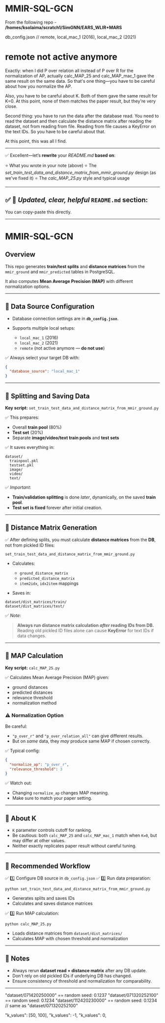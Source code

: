 # MMIR-SQL-GCN

From the following repo - **/homes/ksolaima/scratch1/SimGNN/EARS_WLIR+MARS**


db_config.json // remote, local_mac_1 (2016), local_mac_2 (2021)
# remote not active anymore


Exactly: when I did P over relation all instead of P over R for the normalization of AP, actually calc_MAP_25 and calc_MAP_mac_1 gave the same result on the same data. So that's one thing—you have to be careful about how you normalize the AP.

Also, you have to be careful about K. Both of them gave the same result for K=0. At this point, none of them matches the paper result, but they're very close.

Second thing: you have to run the data after the database read. You need to read the dataset and then calculate the distance matrix after reading the dataset, not from reading from file. Reading from file causes a KeyError on the text IDs. So you have to be careful about that.

At this point, this was all I find.


-----

✅ Excellent—let’s **rewrite** your *README.md* **based on**:

⭐️ What you wrote in your note (above)
⭐️ The *set\_train\_test\_data\_and\_distance\_matrix\_from\_mmir\_ground.py* design (as we've fixed it)
⭐️ The *calc\_MAP\_25.py* style and typical usage

---

## ✅ 📌 *Updated, clear, helpful* `README.md` section:

You can copy-paste this directly.

---

# MMIR-SQL-GCN

## Overview

This repo generates **train/test splits** and **distance matrices** from the `mmir_ground` and `mmir_predicted` tables in PostgreSQL.

It also computes **Mean Average Precision (MAP)** with different normalization options.

---

## 📌 Data Source Configuration

* Database connection settings are in **`db_config.json`**.
* Supports multiple local setups:

  * `local_mac_1` (2016)
  * `local_mac_2` (2021)
  * `remote` (not active anymore — **do not use**)

✅ Always select your target DB with:

```json
{
  "database_source": "local_mac_1"
}
```

---

## 📌 Splitting and Saving Data

**Key script:**
`set_train_test_data_and_distance_matrix_from_mmir_ground.py`

✅ This prepares:

* Overall **train pool** (80%)
* **Test set** (20%)
* Separate **image/video/text train pools** and **test sets**

✅ It saves everything in:

```
dataset/
  trainpool.pkl
  testset.pkl
  image/
  video/
  text/
```

✅ *Important*:

* **Train/validation splitting** is done *later*, dynamically, on the saved **train pool**.
* **Test set is fixed** forever after initial creation.

---

## 📌 Distance Matrix Generation

✅ After defining splits, you must calculate **distance matrices** from the **DB**, not from pickled ID files:

```
set_train_test_data_and_distance_matrix_from_mmir_ground.py
```

* Calculates:

  * `ground_distance_matrix`
  * `predicted_distance_matrix`
  * `item2idx`, `idx2item` mappings
* Saves in:

```
dataset/dist_matrices/train/
dataset/dist_matrices/test/
```

✅ *Note*:

> **Always run distance matrix calculation *after* reading IDs from DB.**
> Reading old pickled ID files alone can cause **KeyError** for text IDs if data changes.

---

## 📌 MAP Calculation

**Key script:**
`calc_MAP_25.py`

✅ Calculates Mean Average Precision (MAP) given:

* ground distances
* predicted distances
* relevance threshold
* normalization method

### ⚠️ **Normalization Option**

Be careful:

* `"p_over_r"` and `"p_over_relation_all"` can give different results.
* But on *same* data, they *may* produce same MAP if chosen correctly.

✅ Typical config:

```json
{
  "normalize_ap": "p_over_r",
  "relevance_threshold": 3
}
```

✅ Watch out:

* Changing `normalize_ap` changes MAP meaning.
* Make sure to match your paper setting.

---

## 📌 About K

* `K` parameter controls cutoff for ranking.
* Be cautious: both `calc_MAP_25` and `calc_MAP_mac_1` match when `K=0`, but may differ at other values.
* Neither exactly replicates paper result without careful tuning.

---

## 📌 Recommended Workflow

✅ 1️⃣ Configure DB source in `db_config.json`
✅ 2️⃣ Run data preparation:

```
python set_train_test_data_and_distance_matrix_from_mmir_ground.py
```

* Generates splits and saves IDs
* Calculates and saves distance matrices

✅ 3️⃣ Run MAP calculation:

```
python calc_MAP_25.py
```

* Loads distance matrices from `dataset/dist_matrices/`
* Calculates MAP with chosen threshold and normalization

---

## 📌 Notes

* Always rerun **dataset read + distance matrix** after any DB update.
* Don't rely on old pickled IDs if underlying DB has changed.
* Ensure consistency of threshold and normalization for comparability.

---

"dataset/071420250000" == random seed: 0.1237
"dataset/071320252100" == random seed: 0.1234
"dataset/112420230000" == random seed: 0.1234   // same as "dataset/071320252100"


"k_values": [50, 100],
"k_values": -1,
"k_values": 0,